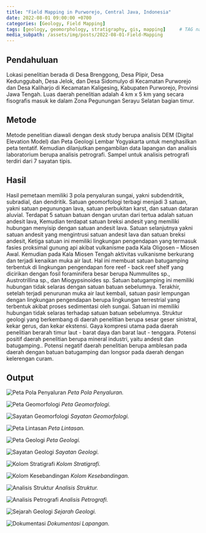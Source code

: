```yaml
---
title: "Field Mapping in Purworejo, Central Java, Indonesia"
date: 2022-08-01 09:00:00 +0700
categories: [Geology, Field Mapping]
tags: [geology, geomorphology, stratigraphy, gis, mapping]     # TAG names should always be lowercase
media_subpath: /assets/img/posts/2022-08-01-Field-Mapping
---
```


## Pendahuluan
Lokasi penelitian berada di Desa Brenggong, Desa Plipir, Desa Kedunggubah, Desa Jelok, dan Desa Sidomulyo di Kecamatan Purworejo dan Desa Kaliharjo di Kecamatan Kaligesing, Kabupaten Purworejo, Provinsi Jawa Tengah. Luas daerah penelitian adalah 4 km x 5 km yang secara fisografis masuk ke dalam Zona Pegunungan Serayu Selatan bagian timur.

## Metode
Metode penelitian diawali dengan desk study berupa analisis DEM (Digital Elevation Model) dan Peta Geologi Lembar Yogyakarta untuk menghasilkan peta tentatif. Kemudian dilanjutkan pengambilan data lapangan dan analisis laboratorium berupa analisis petrografi. Sampel untuk analisis petrografi terdiri dari 7 sayatan tipis.

## Hasil
Hasil pemetaan memiliki 3 pola penyaluran sungai, yakni subdendritik, subradial, dan dendritik. Satuan geomorfologi terbagi menjadi 3 satuan, yakni satuan pegunungan lava, satuan perbukitan karst, dan satuan dataran aluvial. Terdapat 5 satuan batuan dengan urutan dari tertua adalah satuan andesit lava, Kemudian terdapat satuan breksi andesit yang memiliki hubungan menyisip dengan satuan andesit lava. Satuan selanjutnya yakni satuan andesit yang mengintrusi satuan andesit lava dan satuan breksi andesit, Ketiga satuan ini memiliki lingkungan pengendapan yang termasuk fasies proksimal gunung api akibat vulkanisme pada Kala Oligosen – Miosen Awal. Kemudian pada Kala Miosen Tengah aktivitas vulkanisme berkurang dan terjadi kenaikan muka air laut. Hal ini membuat satuan batugamping terbentuk di lingkungan pengendapan fore reef - back reef shelf yang dicirikan dengan fosil foraminifera besar berupa Nummulites sp., Austrotrillina sp., dan Miogypsinoides sp. Satuan batugamping ini memiliki hubungan tidak selaras dengan satuan batuan sebelumnya. Terakhir, setelah terjadi penurunan muka air laut kembali, satuan pasir lempungan dengan lingkungan pengendapan berupa lingkungan terrestrial yang terbentuk akibat proses sedimentasi oleh sungai. Satuan ini memiliki hubungan tidak selaras terhadap satuan batuan sebelumnya. Struktur geologi yang berkembang di daerah penelitian berupa sesar geser sinistral, kekar gerus, dan kekar ekstensi. Gaya kompresi utama pada daerah penelitian berarah timur laut - barat daya dan barat laut - tenggara. Potensi positif daerah penelitian berupa mineral industri, yaitu andesit dan batugamping.. Potensi negatif daerah penelitian berupa amblesan pada daerah dengan batuan batugamping dan longsor pada daerah dengan kelerengan curam.

## Output

![Peta Pola Penyaluran](peta_pola_penyaluran.png)
_Peta Pola Penyaluran._

![Peta Geomorfologi](peta_geomorfologi.png)
_Peta Geomorfologi._

![Sayatan Geomorfologi](sayatan_geomorfologi.png)
_Sayatan Geomorfologi._

![Peta Lintasan](peta_lintasan.png)
_Peta Lintasan._

![Peta Geologi](peta_geologi.png)
_Peta Geologi._

![Sayatan Geologi](sayatan_geologi.png)
_Sayatan Geologi._

![Kolom Stratigrafi](kolom_stratigrafi.png)
_Kolom Stratigrafi._

![Kolom Kesebandingan](kolom_kesebandingan.png)
_Kolom Kesebandingan._

![Analisis Struktur](analisis_struktur.png)
_Analisis Struktur._

![Analisis Petrografi](analisis_petrografi.png)
_Analisis Petrografi._

![Sejarah Geologi](sejarah_geologi.png)
_Sejarah Geologi._

![Dokumentasi](dokumentasi_lapangan.png)
_Dokumentasi Lapangan._

